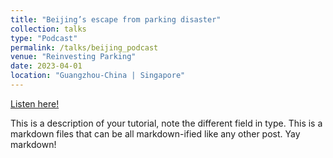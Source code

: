 ```yaml
---
title: "Beijing’s escape from parking disaster"
collection: talks
type: "Podcast"
permalink: /talks/beijing_podcast
venue: "Reinvesting Parking"
date: 2023-04-01
location: "Guangzhou-China | Singapore"
---
```


[Listen here!](https://open.spotify.com/episode/4AZZHEjMZWsUjdIWcjkf8P?si=xJMgReu9QfOdLsEmJi9uAA)

This is a description of your tutorial, note the different field in type. This is a markdown files that can be all markdown-ified like any other post. Yay markdown!
